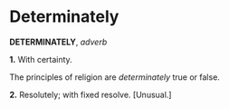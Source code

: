 # Determinately

**DETERMINATELY**, _adverb_

**1.** With certainty.

The principles of religion are _determinately_ true or false.

**2.** Resolutely; with fixed resolve. \[Unusual.\]